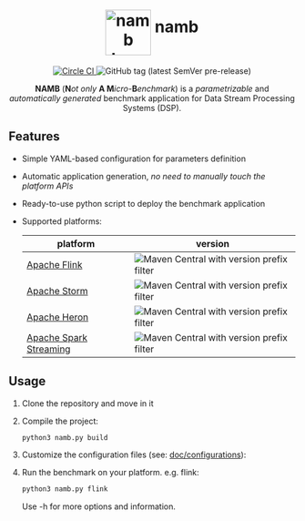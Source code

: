 <p align="center" style="text-align:center">
  <h1 align="center">
  <img alt="namb logo" src="https://i.imgur.com/TzDokzP.png" width="80" align="middle"/>
    namb
  </h1>
</p>

<p align="center" style="text-align:center">
  <a href="https://circleci.com/gh/ale93p/namb">
    <img alt="Circle CI" src="https://circleci.com/gh/ale93p/namb.svg?style=svg&circle-token=61b5a845848493f3a460eae0c42bdc489bc63d28"/>
  </a>
  <img alt="GitHub tag (latest SemVer pre-release)" src="https://img.shields.io/github/v/tag/ale93p/namb?label=release&sort=semver">
</p>

     
<p align="center">
    <b>NAMB</b> (<b>N</b><i>ot only</i> <b>A M</b><i>icro-</i><b>B</b><i>enchmark</i>) is a <i>parametrizable</i> and <i>automatically generated</i> benchmark
application for Data Stream Processing Systems (DSP). 
</p>

## Features

* Simple YAML-based configuration for parameters definition
* Automatic application generation, _no need to manually touch the platform APIs_
* Ready-to-use python script to deploy the benchmark application
* Supported platforms:

    | platform | version |
    |------|----|
    | [Apache Flink](https://flink.apache.org/) | ![Maven Central with version prefix filter](https://img.shields.io/maven-central/v/org.apache.flink/flink-java/1.7?style=flat-square) |
    | [Apache Storm](https://storm.apache.org/) | ![Maven Central with version prefix filter](https://img.shields.io/maven-central/v/org.apache.storm/storm-core/1.2?style=flat-square) |
    | [Apache Heron](https://apache.github.io/incubator-heron/) | ![Maven Central with version prefix filter](https://img.shields.io/maven-central/v/com.twitter.heron/heron-api/0.17.svg?style=flat-square) | 
    | [Apache Spark Streaming](https://github.com/apache/spark) | ![Maven Central with version prefix filter](https://img.shields.io/maven-central/v/org.apache.spark/spark-streaming_2.12/2.4.4) | 

## Usage

1. Clone the repository and move in it

2. Compile the project:
     ```bash
     python3 namb.py build
     ```
3. Customize the configuration files (see: [doc/configurations](https://ale93p.github.io/namb/docs/configurations.html)): 
5. Run the benchmark on your platform. e.g. flink:
     ```bash
     python3 namb.py flink
     ```
    Use -h for more options and information.
